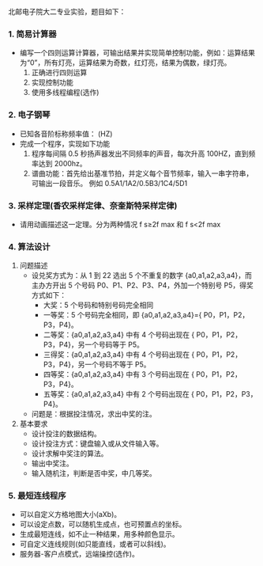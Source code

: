 北邮电子院大二专业实验，题目如下：

### 1. 简易计算器
- 编写一个四则运算计算器，可输出结果并实现简单控制功能，例如：运算结果为“0”，所有灯亮，运算结果为奇数，红灯亮，结果为偶数，绿灯亮。
  1. 正确进行四则运算
  2. 实现控制功能
  3. 使用多线程编程(选作)

### 2. 电子钢琴
- 已知各音阶标称频率值： (HZ)
- 完成一个程序，实现如下功能
  1. 程序每间隔 0.5 秒扬声器发出不同频率的声音，每次升高 100HZ，直到频率达到 2000hz。
  2. 谱曲功能：首先给出基准节拍，并定义每个音节频率，输入一串字符串，可输出一段音乐。
     例如 0.5A1/1A2/0.5B3/1C4/5D1

### 3. 采样定理(香农采样定律、奈奎斯特采样定律)
- 请用动画描述这一定理。分为两种情况 f s≥2f max 和 f s<2f max

### 4. 算法设计
1. 问题描述
   - 设兑奖方式为：从 1 到 22 选出 5 个不重复的数字 {a0,a1,a2,a3,a4}，而主办方开出 5 个号码 P0、P1、P2、P3、P4，外加一个特别号 P5，得奖方式如下：
     - 大奖：5 个号码和特别号码完全相同
     - 一等奖：5 个号码完全相同，即 {a0,a1,a2,a3,a4}={ P0，P1，P2，P3，P4}。
     - 二等奖：{a0,a1,a2,a3,a4} 中有 4 个号码出现在 { P0，P1，P2，P3，P4}，另一个号码等于 P5。
     - 三得奖：{a0,a1,a2,a3,a4} 中有 4 个号码出现在 { P0，P1，P2，P3，P4}，另一个号码不等于 P5。
     - 四等奖：{a0,a1,a2,a3,a4} 中有 3 个号码出现在 { P0，P1，P2，P3，P4}。
     - 五等奖：{a0,a1,a2,a3,a4} 中有 2 个号码出现在 { P0，P1，P2，P3，P4}。
   - 问题是：根据投注情况，求出中奖的注。
2. 基本要求
   - 设计投注的数据结构。
   - 设计投注方式：键盘输入或从文件输入等。
   - 设计求解中奖注的算法。
   - 输出中奖注。
   - 输入随机注，判断是否中奖，中几等奖。

### 5. 最短连线程序
- 可以自定义方格地图大小(aXb)。
- 可以设定点数，可以随机生成点，也可预置点的坐标。
- 生成最短连线，如不止一种结果，用多种颜色显示。
- 可自定义连线规则(如只能直线，或者可以斜线)。
- 服务器-客户点模式，远端操控(选作)。
